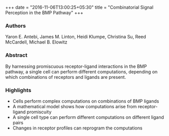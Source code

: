 +++
date = "2016-11-06T13:00:25+05:30"
title = "Combinatorial Signal Perception in the BMP Pathway"
+++

### Authors
Yaron E. Antebi, James M. Linton, Heidi Klumpe, Christina Su, Reed McCardell, Michael B. Elowitz </p>

### Abstract
By harnessing promiscuous receptor-ligand interactions in the BMP pathway, a single cell can perform different computations, depending on which combinations of receptors and ligands are present.

### Highlights
- Cells perform complex computations on combinations of BMP ligands
- A mathematical model shows how computations arise from receptor-ligand promiscuity
- A single cell type can perform different computations on different ligand pairs
- Changes in receptor profiles can reprogram the computations